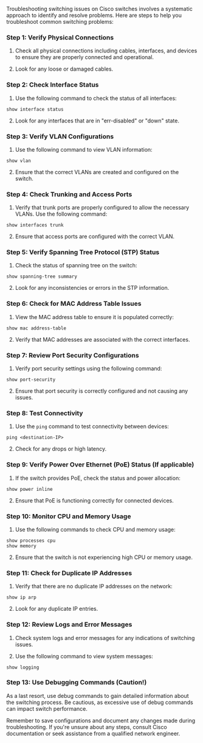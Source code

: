 Troubleshooting switching issues on Cisco switches involves a systematic approach to identify and resolve problems. Here are steps to help you troubleshoot common switching problems:

### Step 1: Verify Physical Connections

1. Check all physical connections including cables, interfaces, and devices to ensure they are properly connected and operational.

2. Look for any loose or damaged cables.

### Step 2: Check Interface Status

1. Use the following command to check the status of all interfaces:

```shell
show interface status
```

2. Look for any interfaces that are in "err-disabled" or "down" state.

### Step 3: Verify VLAN Configurations

1. Use the following command to view VLAN information:

```shell
show vlan
```

2. Ensure that the correct VLANs are created and configured on the switch.

### Step 4: Check Trunking and Access Ports

1. Verify that trunk ports are properly configured to allow the necessary VLANs. Use the following command:

```shell
show interfaces trunk
```

2. Ensure that access ports are configured with the correct VLAN.

### Step 5: Verify Spanning Tree Protocol (STP) Status

1. Check the status of spanning tree on the switch:

```shell
show spanning-tree summary
```

2. Look for any inconsistencies or errors in the STP information.

### Step 6: Check for MAC Address Table Issues

1. View the MAC address table to ensure it is populated correctly:

```shell
show mac address-table
```

2. Verify that MAC addresses are associated with the correct interfaces.

### Step 7: Review Port Security Configurations

1. Verify port security settings using the following command:

```shell
show port-security
```

2. Ensure that port security is correctly configured and not causing any issues.

### Step 8: Test Connectivity

1. Use the `ping` command to test connectivity between devices:

```shell
ping <destination-IP>
```

2. Check for any drops or high latency.

### Step 9: Verify Power Over Ethernet (PoE) Status (If applicable)

1. If the switch provides PoE, check the status and power allocation:

```shell
show power inline
```

2. Ensure that PoE is functioning correctly for connected devices.

### Step 10: Monitor CPU and Memory Usage

1. Use the following commands to check CPU and memory usage:

```shell
show processes cpu
show memory
```

2. Ensure that the switch is not experiencing high CPU or memory usage.

### Step 11: Check for Duplicate IP Addresses

1. Verify that there are no duplicate IP addresses on the network:

```shell
show ip arp
```

2. Look for any duplicate IP entries.

### Step 12: Review Logs and Error Messages

1. Check system logs and error messages for any indications of switching issues.

2. Use the following command to view system messages:

```shell
show logging
```

### Step 13: Use Debugging Commands (Caution!)

As a last resort, use debug commands to gain detailed information about the switching process. Be cautious, as excessive use of debug commands can impact switch performance.

Remember to save configurations and document any changes made during troubleshooting. If you're unsure about any steps, consult Cisco documentation or seek assistance from a qualified network engineer.
